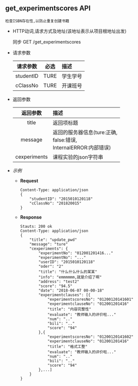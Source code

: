 ## get_experimentscores API

    检查ISBN存在性,以防止重复创建书籍

- HTTP动词,请求方式及地址(该地址表示从项目根地址出发)
 
    同步 GET /get_experimentscores

- 请求参数
 
    |请求参数|必选|描述|
    |:-------:|:---:|:-----|
    |studentID|TURE|学生学号|
    |cClassNo|TURE|开课班号|

- 返回参数
 
    |返回参数|描述|
    |:-------:|:-----|
    |title|返回项标题|
    |message|返回的服务器信息(ture:正确,<br>false:错误,<br>InternalERROR:内部错误)|
    |cexperiments|课程实验的json字符串|

- *示例*
    - **Request**
        ~~~
        Content-Type: application/json
        {
            "studentID": "2015010120118"
            "cClassNo": "201820015"
        }
        ~~~
    - **Response**
        ~~~
        Stauts: 200 ok
        Content-Type: application/json
        {
            "title": "update_pwd"
            "message": "ture"
            "cexperiments": {
                "experimentNo": "012001201416..."
                "experimentNo": "..."
                "userID": "2015010120118"
                "oder": "2"
                "title": "什么什么什么的某某"
                "info": "emmmmmm,就是介绍了啊"
                "address": "test2"
                "score": "94.5"
                "date": "2018-06-07 00-00-18"
                "experimentclauses": [{
                    "experimentscoresNo": "01200120141601"
                    "experimentclauseNo": "012001201416"
                    "title": "内容完整性"
                    "evaluate": "教师输入的评价啦..."
                    "num": ".."
                    "bili": ".."
                    "score": "94"
                },{
                    "experimentscoresNo": "01200120141602"
                    "experimentclauseNo": "012001201416"
                    "title": "格式工整"
                    "evaluate": "教师输入的评价啦..."
                    "num": ".."
                    "bili": ".."
                    "score": "94"
                },...]
            }
        }
        ~~~